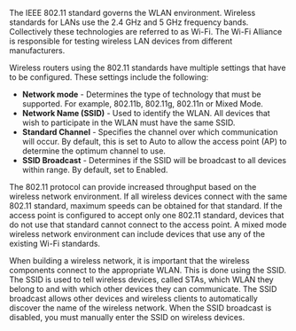 The IEEE 802.11 standard governs the WLAN environment. Wireless standards for LANs use the 2.4 GHz and 5 GHz frequency bands. Collectively these technologies are referred to as Wi-Fi. The Wi-Fi Alliance is responsible for testing wireless LAN devices from different manufacturers.

Wireless routers using the 802.11 standards have multiple settings that have to be configured. These settings include the following:

- **Network mode** - Determines the type of technology that must be supported. For example, 802.11b, 802.11g, 802.11n or Mixed Mode.
- **Network Name (SSID)** - Used to identify the WLAN. All devices that wish to participate in the WLAN must have the same SSID.
- **Standard Channel** - Specifies the channel over which communication will occur. By default, this is set to Auto to allow the access point (AP) to determine the optimum channel to use.
- **SSID Broadcast** - Determines if the SSID will be broadcast to all devices within range. By default, set to Enabled.

The 802.11 protocol can provide increased throughput based on the wireless network environment. If all wireless devices connect with the same 802.11 standard, maximum speeds can be obtained for that standard. If the access point is configured to accept only one 802.11 standard, devices that do not use that standard cannot connect to the access point. A mixed mode wireless network environment can include devices that use any of the existing Wi-Fi standards.

When building a wireless network, it is important that the wireless components connect to the appropriate WLAN. This is done using the SSID. The SSID is used to tell wireless devices, called STAs, which WLAN they belong to and with which other devices they can communicate. The SSID broadcast allows other devices and wireless clients to automatically discover the name of the wireless network. When the SSID broadcast is disabled, you must manually enter the SSID on wireless devices.